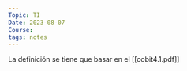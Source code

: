 ```yaml
---
Topic: TI
Date: 2023-08-07
Course: 
tags: notes
---
```


La definición se tiene que basar en el [[cobit4.1.pdf]]
